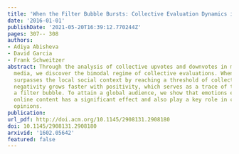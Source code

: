 ```yaml
---
title: 'When the Filter Bubble Bursts: Collective Evaluation Dynamics in Online Communities'
date: '2016-01-01'
publishDate: '2021-05-20T16:39:12.770244Z'
pages: 307-- 308
authors:
- Adiya Abisheva
- David Garcia
- Frank Schweitzer
abstract: Through the analysis of collective upvotes and downvotes in multiple social
  media, we discover the bimodal regime of collective evaluations. When online content
  surpasses the local social context by reaching a threshold of collective attention,
  negativity grows faster with positivity, which serves as a trace of the burst of
  a filter bubble. To attain a global audience, we show that emotions expressed in
  online content has a significant effect and also play a key role in creating polarized
  opinions.
publication:
url_pdf: http://doi.acm.org/10.1145/2908131.2908180
doi: 10.1145/2908131.2908180
arxivid: '1602.05642'
featured: false
---
```

